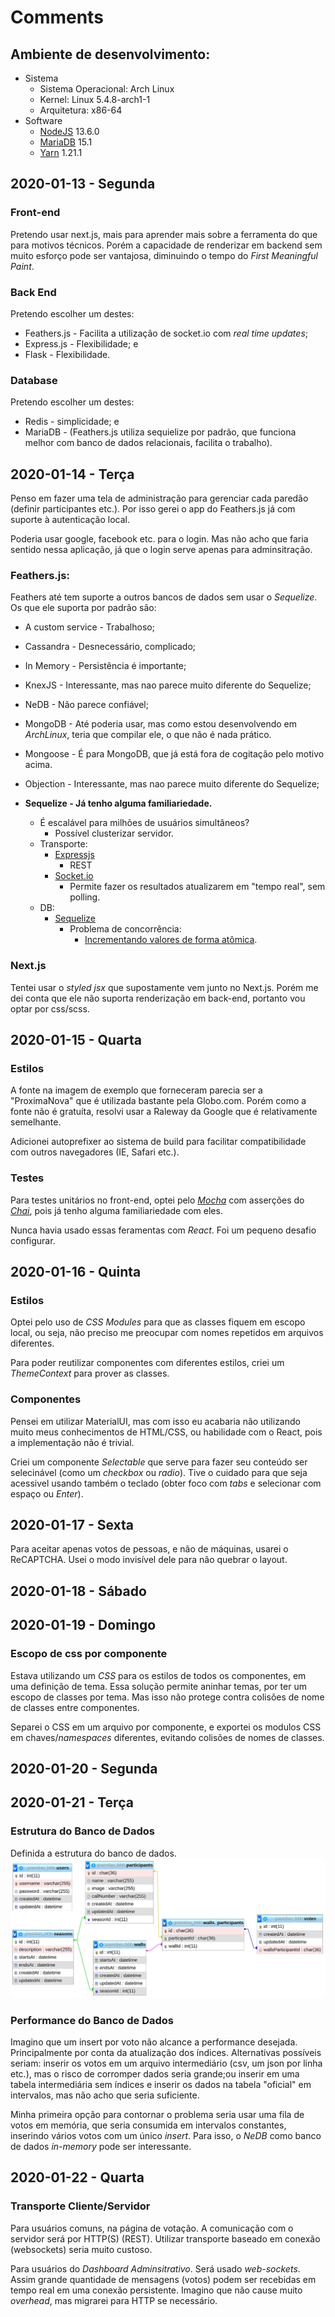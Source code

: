# Comments

## Ambiente de desenvolvimento:
- Sistema
  - Sistema Operacional: Arch Linux
  - Kernel: Linux 5.4.8-arch1-1
  - Arquitetura: x86-64
- Software
  - [NodeJS](https://nodejs.org/) 13.6.0
  - [MariaDB](https://mariadb.org/) 15.1
  - [Yarn](https://yarnpkg.com/) 1.21.1

## 2020-01-13 - Segunda

### Front-end
Pretendo usar next.js, mais para aprender mais sobre a ferramenta do que para motivos técnicos. Porém a capacidade de renderizar em backend sem muito esforço pode ser vantajosa, diminuindo o tempo do *First Meaningful Paint*.

### Back End

Pretendo escolher um destes:

- Feathers.js - Facilita a utilização de socket.io com *real time updates*;
- Express.js - Flexibilidade; e
- Flask - Flexibilidade.

### Database
Pretendo escolher um destes:
- Redis - simplicidade; e
- MariaDB - (Feathers.js utiliza sequielize por padrão, que funciona melhor com banco de dados relacionais, facilita o trabalho).

## 2020-01-14 - Terça

Penso em fazer uma tela de administração para gerenciar cada paredão (definir participantes etc.). Por isso gerei o app do Feathers.js já com suporte à autenticação local.

Poderia usar google, facebook etc. para o login. Mas não acho que faria sentido nessa aplicação, já que o login serve apenas para adminsitração.

### Feathers.js:
Feathers até tem suporte a outros bancos de dados sem usar o *Sequelize*. Os que ele suporta por padrão são:


- A custom service - Trabalhoso;
- Cassandra - Desnecessário, complicado;
- In Memory - Persistência é importante;
- KnexJS - Interessante, mas nao parece muito diferente do Sequelize;
- NeDB - Não parece confiável;
- MongoDB - Até poderia usar, mas como estou desenvolvendo em *ArchLinux*, teria que compilar ele, o que não é nada prático.
- Mongoose - É para MongoDB, que já está fora de cogitação pelo motivo acima.
- Objection - Interessante, mas nao parece muito diferente do Sequelize;
- **Sequelize - Já tenho alguma familiariedade.**

  - É escalável para milhões de usuários simultâneos?
    - Possível clusterizar servidor.
  - Transporte:
    - [Expressjs](https://expressjs.com/)
      - REST
    - [Socket.io](https://socket.io/)
      - Permite fazer os resultados atualizarem em "tempo real", sem polling.
  - DB:
    - [Sequelize](https://sequelize.org/)
      - Problema de concorrência:
        - [Incrementando valores de forma atômica](https://sequelize.org/master/manual/instances.html#incrementing).

### Next.js

Tentei usar o *styled jsx* que supostamente vem junto no Next.js. Porém me dei conta que ele não suporta renderização em back-end, portanto vou optar por css/scss.

## 2020-01-15 - Quarta

### Estilos

A fonte na imagem de exemplo que forneceram parecia ser a "ProximaNova" que é utilizada bastante pela Globo.com. Porém como a fonte não é gratuíta, resolvi usar a Raleway da Google que é relativamente semelhante.

Adicionei autoprefixer ao sistema de build para facilitar compatibilidade com outros navegadores (IE, Safari etc.).

### Testes

Para testes unitários no front-end, optei pelo [*Mocha*](https://mochajs.org/) com asserções do [*Chai*](https://www.chaijs.com/), pois já tenho alguma familiariedade com eles.

Nunca havia usado essas feramentas com *React*. Foi um pequeno desafio configurar.

## 2020-01-16 - Quinta

### Estilos

Optei pelo uso de *CSS Modules* para que as classes fiquem em escopo local, ou seja, não preciso me preocupar com nomes repetidos em arquivos diferentes.

Para poder reutilizar componentes com diferentes estilos, criei um *ThemeContext* para prover as classes.

### Componentes

Pensei em utilizar MaterialUI, mas com isso eu acabaria não utilizando muito meus conhecimentos de HTML/CSS, ou habilidade com o React, pois a implementação não é trivial.

Criei um componente *Selectable* que serve para fazer seu conteúdo ser selecinável (como um *checkbox* ou *radio*).
Tive o cuidado para que seja acessivel usando também o teclado (obter foco com *tabs* e selecionar com espaço ou *Enter*).

## 2020-01-17 - Sexta

Para aceitar apenas votos de pessoas, e não de máquinas, usarei o ReCAPTCHA.
Usei o modo invisível dele para não quebrar o layout.

## 2020-01-18 - Sábado

## 2020-01-19 - Domingo

### Escopo de css por componente

Estava utilizando um *CSS* para os estilos de todos os componentes, em uma definição de tema. Essa solução permite aninhar temas, por ter um escopo de classes por tema. Mas isso não protege contra colisões de nome de classes entre componentes.

Separei o CSS em um arquivo por componente, e exportei os modulos CSS em chaves/*namespaces* diferentes, evitando colisões de nomes de classes.

## 2020-01-20 - Segunda


## 2020-01-21 - Terça

### Estrutura do Banco de Dados

Definida a estrutura do banco de dados.
![DatabaseStructure](database_structure.png)


### Performance do Banco de Dados

Imagino que um insert por voto não alcance a performance desejada. Principalmente por conta da atualização dos índices. Alternativas possíveis seriam: inserir os votos em um arquivo intermediário (csv, um json por linha etc.), mas o risco de corromper dados seria grande;ou inserir em uma tabela intermediária sem índices e inserir os dados na tabela "oficial" em intervalos, mas não acho que seria suficiente.

Minha primeira opção para contornar o problema seria usar uma fila de votos em memória, que seria consumida em intervalos constantes, inserindo vários votos com um único *insert*. Para isso, o *NeDB* como banco de dados *in-memory* pode ser interessante. 


## 2020-01-22 - Quarta

### Transporte Cliente/Servidor

Para usuários comuns, na página de votação. A comunicação com o servidor será por HTTP(S) (REST). Utilizar transporte baseado em conexão (websockets) seria muito custoso.

Para usuários do *Dashboard Adminsitrativo*. Será usado *web-sockets*. Assim grande quantidade de mensagens (votos) podem ser recebidas em tempo real em uma conexão persistente. Imagino que não cause muito *overhead*, mas migrarei para HTTP se necessário.
